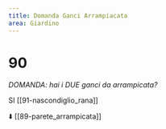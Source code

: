 ```yaml
---
title: Domanda Ganci Arrampiacata
area: Giardino
---
```

# 90
_DOMANDA: hai i DUE ganci da arrampicata?_

SI [[91-nascondiglio_rana]]

⬇️ [[89-parete_arrampicata]]
